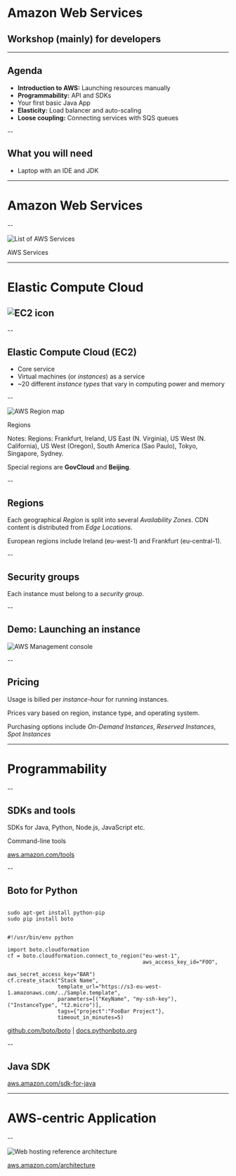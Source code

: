 
# Amazon Web Services
## Workshop (mainly) for developers

---

## Agenda

- **Introduction to AWS:** Launching resources manually
- **Programmability:** API and SDKs
- Your first basic Java App
- **Elasticity:** Load balancer and auto-scaling
- **Loose coupling:** Connecting services with SQS queues

--

## What you will need

- Laptop with an IDE and JDK

---

# Amazon Web Services

--

![List of AWS Services](/img/aws_list_of_services.png)

AWS Services

---

# Elastic Compute Cloud
## ![EC2 icon](/img/aws_icon_ec2.svg)

--

## Elastic Compute Cloud (EC2)

- Core service
- Virtual machines (or *instances*) as a service
- ~20 different *instance types* that vary in computing power and memory

--

![AWS Region map](/img/aws_map_regions.png)

Regions

Notes: Regions: Frankfurt, Ireland, US East (N. Virginia), US West (N. California), US West (Oregon), South America (Sao Paulo), Tokyo, Singapore, Sydney.

Special regions are **GovCloud** and **Beijing**.

--

## Regions

Each geographical *Region* is split into several *Availability Zones*. CDN content is distributed from *Edge Locations*.

European regions include Ireland (eu-west-1) and Frankfurt (eu-central-1).

--

## Security groups

Each instance must belong to a *security group*.

--

## Demo: Launching an instance

![AWS Management console](/img/aws_management_console.png)

--

## Pricing

Usage is billed per *instance-hour* for running instances.

Prices vary based on region, instance type, and operating system.

Purchasing options include *On-Demand Instances*, *Reserved Instances*, *Spot Instances*

---

# Programmability

--

## SDKs and tools

SDKs for Java, Python, Node.js, JavaScript etc.

Command-line tools

[aws.amazon.com/tools](http://aws.amazon.com/tools/)

--

## Boto for Python

<pre><code data-trim="" class="shell">
sudo apt-get install python-pip
sudo pip install boto
</code></pre>

<pre><code data-trim="" class="python">
#!/usr/bin/env python

import boto.cloudformation
cf = boto.cloudformation.connect_to_region("eu-west-1",
                                           aws_access_key_id="FOO",
                                           aws_secret_access_key="BAR")
cf.create_stack("Stack Name",
                template_url="https://s3-eu-west-1.amazonaws.com/../Sample.template",
                parameters=[("KeyName", "my-ssh-key"), ("InstanceType", "t2.micro")],
                tags={"project":"FooBar Project"},
                timeout_in_minutes=5)
</code></pre>

[github.com/boto/boto](https://github.com/boto/boto) | [docs.pythonboto.org](http://docs.pythonboto.org/)

--

## Java SDK

[aws.amazon.com/sdk-for-java](http://aws.amazon.com/sdk-for-java/)

---

# AWS-centric Application

--

![Web hosting reference architecture](/img/aws_reference_architecture_web_hosting.png)

[aws.amazon.com/architecture](http://aws.amazon.com/architecture/)
